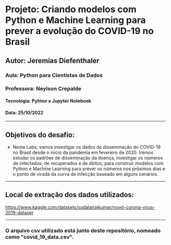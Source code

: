 # Projeto: Criando modelos com Python e Machine Learning para prever a evolução do COVID-19 no Brasil

## Autor: Jeremias Diefenthaler

### Aula: Python para Cientistas de Dados
### Professora: Neylson Crepalde
#### Tecnologia: Pyhton e Jupyter Notebook
#### Data: 25/10/2022
-----------------------------------------
## Objetivos do desafio:
- Neste Labs, vamos investigar os dados da disseminação do COVID-19 no Brasil desde o início da pandemia em fevereiro de 2020. Iremos estudar os padrões de disseminação da doença, investigar os números de infectados, de recuperados e de óbitos, para construir modelos com Python e Machine Learning para prever os números nos próximos dias e o ponto de virada da curva de infecção baseado em alguns cenários.
-----------------------------------------
## Local de extração dos dados utilizados:

https://www.kaggle.com/datasets/sudalairajkumar/novel-corona-virus-2019-dataset

---------------------------------------------

### O arquivo csv utilizado está junto deste repositório, nomeado como "covid_19_data.csv".
